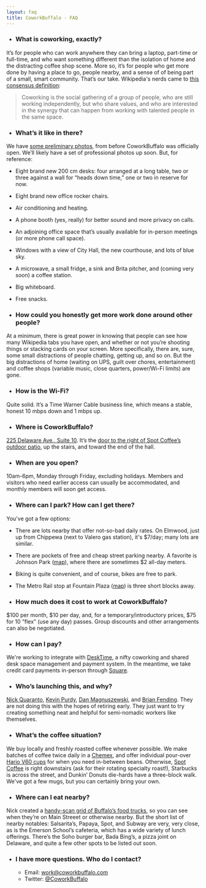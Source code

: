 ```yaml
---
layout: faq
title: CoworkBuffalo - FAQ
---
```


* ### What is coworking, exactly?
It’s for people who can work anywhere they can bring a laptop, part-time or full-time, and who want something different than the isolation of home and the distracting coffee shop scene. More so, it’s for people who get more done by having a place to go, people nearby, and a sense of of being part of a small, smart community.  That’s our take. Wikipedia's nerds came to [this consensus definition](http://en.wikipedia.org/wiki/Coworking):
> Coworking is the social gathering of a group of people, who are still working independently, but who share values, and who are interested in the synergy that can happen from working with talented people in the same space.

* ### What’s it like in there?
We have [some preliminary photos](https://www.dropbox.com/sh/uy0r6tkwvei8m7q/Mt8peC1p5U), from before CoworkBuffalo was officially open. We’ll likely have a set of professional photos up soon.  But, for reference:
  * Eight brand new 200 cm desks: four arranged at a long table, two or three against a wall for “heads down time,” one or two in reserve for now.
  * Eight brand new office rocker chairs.
  * Air conditioning and heating.
  * A phone booth (yes, really) for better sound and more privacy on calls.
  * An adjoining office space that’s usually available for in-person meetings (or more phone call space).
  * Windows with a view of City Hall, the new courthouse, and lots of blue sky. 
  * A microwave, a small fridge, a sink and Brita pitcher, and (coming very soon) a coffee station.
  * Big whiteboard.
  * Free snacks.

* ### How could you honestly get more work done around other people?
At a minimum, there is great power in knowing that people can see how many Wikipedia tabs you have open, and whether or not you’re shooting things or stacking cards on your screen. More specifically, there are, sure, some small distractions of people chatting, getting up, and so on. But the big distractions of home (waiting on UPS, guilt over chores, entertainment) and coffee shops (variable music, close quarters, power/Wi-Fi limits) are gone. 

* ### How is the Wi-Fi?
Quite solid. It’s a Time Warner Cable business line, which means a stable, honest 10 mbps down and 1 mbps up.

* ### Where is CoworkBuffalo?
[225 Delaware Ave., Suite 10](http://maps.google.com/maps?q=225+delaware+ave+buffalo+ny&hl=en&sll=42.892308,-78.871676&sspn=0.004826,0.009645&hnear=225+Delaware+Ave,+Buffalo,+Erie,+New+York+14202&t=m&z=16). It’s the [door to the right of Spot Coffee’s outdoor patio](https://www.dropbox.com/s/thuubvywer1rnp6/Cowork_Buffalo_outer_door.jpg), up the stairs, and toward the end of the hall.

* ### When are you open?
10am-6pm, Monday through Friday, excluding holidays. Members and visitors who need earlier access can usually be accommodated, and monthly members will soon get access.

* ### Where can I park? How can I get there?
You've got a few options:
  * There are lots nearby that offer not-so-bad daily rates. On Elmwood, just up from Chippewa (next to Valero gas station), it's $7/day; many lots are similar.
  * There are pockets of free and cheap street parking nearby. A favorite is Johnson Park ([map](https://maps.google.com/maps?q=johnson+park,+buffalo,+ny&ll=42.892819,-78.878703&spn=0.006013,0.013937&hnear=Johnson+Park,+Buffalo,+Erie,+New+York&t=m&z=17)), where there are sometimes $2 all-day meters.
  * Biking is quite convenient, and of course, bikes are free to park.
  * The Metro Rail stop at Fountain Plaza ([map](https://maps.google.com/maps?q=RAIL+at+Fountain+Plaza+Station&hl=en&hnear=RAIL+at+Fountain+Plaza+Station&t=m&z=16)) is three short blocks away.

* ### How much does it cost to work at CoworkBuffalo?
$100 per month, $10 per day, and, for a temporary/introductory prices, $75 for 10 “flex” (use any day) passes. Group discounts and other arrangements can also be negotiated.

* ### How can I pay?
We're working to integrate with [DeskTime](https://www.desktimeapp.com/), a nifty coworking and shared desk space management and payment system. In the meantime, we take credit card payments in-person through [Square](https://squareup.com/).

* ### Who’s launching this, and why?
[Nick Quaranto](http://twitter.com/qrush), [Kevin Purdy](http://twitter.com/kevinpurdy), [Dan Magnuszewski](http://twitter.com/magnachef), and [Brian Fending](http://twitter.com/fending). They are not doing this with the hopes of retiring early. They just want to try creating something neat and helpful for semi-nomadic workers like themselves. 

* ### What’s the coffee situation?
We buy locally and freshly roasted coffee whenever possible. We make batches of coffee twice daily in a [Chemex](http://www.chemexcoffeemaker.com/), and offer individual pour-over [Hario V60 cups](http://www.gimmecoffee.com/galleries/brewing_at_home_part_5_pour_ov/) for when you need in-between beans.
Otherwise, [Spot Coffee](http://www.spotcoffee.com/) is right downstairs (ask for their rotating specialty roast!), Starbucks is across the street, and Dunkin’ Donuts die-hards have a three-block walk. We've got a few mugs, but you can certainly bring your own. 

* ### Where can I eat nearby?
Nick created a [handy-scan grid of Buffalo’s food trucks](http://coworkbuffalo.com/food/), so you can see when they’re on Main Streeet or otherwise nearby.  But the short list of nearby notables: Salsarita’s, Papaya, Spot, and Subway are very, very close, as is the Emerson School’s cafeteria, which has a wide variety of lunch offerings. There’s the Soho burger bar, Bada Bing’s, a pizza joint on Delaware, and quite a few other spots to be listed out soon. 

* ### I have more questions. Who do I contact?
  * Email: [work@coworkbuffalo.com](mailto:work@coworkbuffalo.com)
  * Twitter: [@CoworkBuffalo](http://coworkbuffalo.com)
